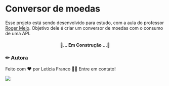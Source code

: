 # Conversor de moedas
 Esse projeto está sendo desenvolvido para estudo, com a aula do professor [Roger Melo](https://github.com/Roger-Melo). Objetivo dele é criar um conversor de moedas com o consumo
 de uma API.
 
<h4 align="center"> 
🚧... Em Construção ...🚧
</h4>



### ✏ Autora

Feito com ❤️ por Letícia Franco 👋🏽 Entre em contato!

 [<img src="https://img.shields.io/badge/linkedin-%230077B5.svg?&style=for-the-badge&logo=linkedin&logoColor=white" />](https://www.linkedin.com/in/leticiafrnc//) 

